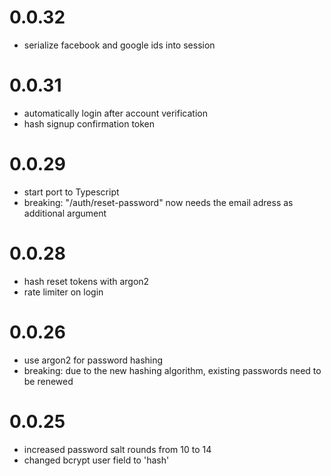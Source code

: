 # 0.0.32
* serialize facebook and google ids into session

# 0.0.31
* automatically login after account verification
* hash signup confirmation token

# 0.0.29
* start port to Typescript
* breaking: "/auth/reset-password" now needs the email adress as additional argument

# 0.0.28
* hash reset tokens with argon2
* rate limiter on login

# 0.0.26
* use argon2 for password hashing
* breaking: due to the new hashing algorithm, existing passwords need to be renewed

# 0.0.25
* increased password salt rounds from 10 to 14
* changed bcrypt user field to 'hash'
